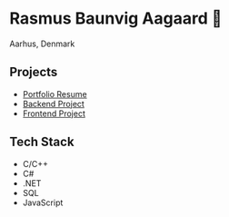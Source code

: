 # Rasmus Baunvig Aagaard 👋

Aarhus, Denmark

## Projects

* [Portfolio Resume](https://github.com/R-Baunvig-Aagaard/portfolio_resume)
* [Backend Project](https://github.com/R-Baunvig-Aagaard/BED-ModelBooking)
* [Frontend Project](https://github.com/R-Baunvig-Aagaard/FED-ModelBooking)

## Tech Stack

* C/C++
* C# 
* .NET
* SQL
* JavaScript


<!--
**R-Baunvig-Aagaard/R-Baunvig-Aagaard** is a ✨ _special_ ✨ repository because its `README.md` (this file) appears on your GitHub profile.

Here are some ideas to get you started:

- 🔭 I’m currently working on ...
- 🌱 I’m currently learning ...
- 👯 I’m looking to collaborate on ...
- 🤔 I’m looking for help with ...
- 💬 Ask me about ...
- 📫 How to reach me: ...
- 😄 Pronouns: ...
- ⚡ Fun fact: ...
-->
